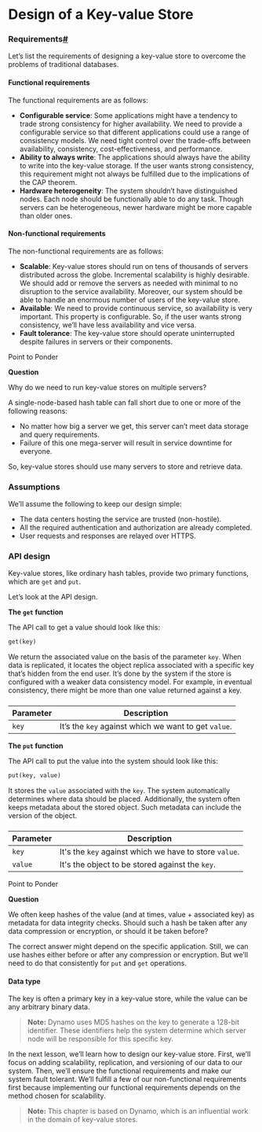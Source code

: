 # Design of a Key-value Store

### Requirements[#](https://www.educative.io/courses/grokking-modern-system-design-interview-for-engineers-managers/m2Qkvz6nqYA#Requirements) <a href="#requirements" id="requirements"></a>

Let’s list the requirements of designing a key-value store to overcome the problems of traditional databases.

#### Functional requirements <a href="#functional-requirements" id="functional-requirements"></a>

The functional requirements are as follows:

* **Configurable service**: Some applications might have a tendency to trade strong consistency for higher availability. We need to provide a configurable service so that different applications could use a range of consistency models. We need tight control over the trade-offs between availability, consistency, cost-effectiveness, and performance.
* **Ability to always write**: The applications should always have the ability to write into the key-value storage. If the user wants strong consistency, this requirement might not always be fulfilled due to the implications of the CAP theorem.
* **Hardware heterogeneity**: The system shouldn’t have distinguished nodes. Each node should be functionally able to do any task. Though servers can be heterogeneous, newer hardware might be more capable than older ones.

#### Non-functional requirements <a href="#non-functional-requirements" id="non-functional-requirements"></a>

The non-functional requirements are as follows:

* **Scalable**: Key-value stores should run on tens of thousands of servers distributed across the globe. Incremental scalability is highly desirable. We should add or remove the servers as needed with minimal to no disruption to the service availability. Moreover, our system should be able to handle an enormous number of users of the key-value store.
* **Available**: We need to provide continuous service, so availability is very important. This property is configurable. So, if the user wants strong consistency, we’ll have less availability and vice versa.
* **Fault tolerance**: The key-value store should operate uninterrupted despite failures in servers or their components.

Point to Ponder

**Question**

Why do we need to run key-value stores on multiple servers?

A single-node-based hash table can fall short due to one or more of the following reasons:

* No matter how big a server we get, this server can’t meet data storage and query requirements.
* Failure of this one mega-server will result in service downtime for everyone.

So, key-value stores should use many servers to store and retrieve data.

### Assumptions <a href="#assumptions" id="assumptions"></a>

We’ll assume the following to keep our design simple:

* The data centers hosting the service are trusted (non-hostile).
* All the required authentication and authorization are already completed.
* User requests and responses are relayed over HTTPS.

### API design <a href="#api-design" id="api-design"></a>

Key-value stores, like ordinary hash tables, provide two primary functions, which are `get` and `put`.

Let’s look at the API design.

**The `get` function**

The API call to get a value should look like this:

```txt
get(key)
```

We return the associated value on the basis of the parameter `key`. When data is replicated, it locates the object replica associated with a specific key that’s hidden from the end user. It’s done by the system if the store is configured with a weaker data consistency model. For example, in eventual consistency, there might be more than one value returned against a key.

###

| **Parameter** | **Description**                                      |
| ------------- | ---------------------------------------------------- |
| `key`         | It’s the `key` against which we want to get `value`. |

**The `put` function**

The API call to put the value into the system should look like this:

```txt
put(key, value)
```

It stores the `value` associated with the `key`. The system automatically determines where data should be placed. Additionally, the system often keeps metadata about the stored object. Such metadata can include the version of the object.

###

| **Parameter** | **Description**                                        |
| ------------- | ------------------------------------------------------ |
| `key`         | It's the `key` against which we have to store `value`. |
| `value`       | It's the object to be stored against the `key`.        |

Point to Ponder

**Question**

We often keep hashes of the value (and at times, value + associated key) as metadata for data integrity checks. Should such a hash be taken after any data compression or encryption, or should it be taken before?

The correct answer might depend on the specific application. Still, we can use hashes either before or after any compression or encryption. But we’ll need to do that consistently for `put` and `get` operations.

#### Data type <a href="#data-type" id="data-type"></a>

The key is often a primary key in a key-value store, while the value can be any arbitrary binary data.

> **Note:** Dynamo uses MD5 hashes on the key to generate a 128-bit identifier. These identifiers help the system determine which server node will be responsible for this specific key.

In the next lesson, we’ll learn how to design our key-value store. First, we’ll focus on adding scalability, replication, and versioning of our data to our system. Then, we’ll ensure the functional requirements and make our system fault tolerant. We’ll fulfill a few of our non-functional requirements first because implementing our functional requirements depends on the method chosen for scalability.

> **Note:** This chapter is based on Dynamo, which is an influential work in the domain of key-value stores.
